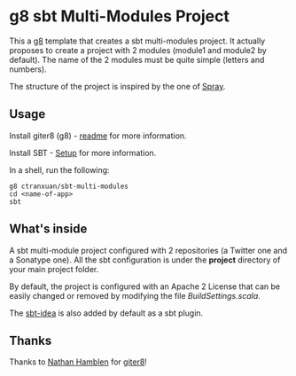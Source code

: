 # g8 sbt Multi-Modules Project


This a [g8](http://github.com/n8han/giter8) template that creates a sbt multi-modules project.
It actually proposes to create a project with 2 modules (module1 and module2 by default). The name of the 2 modules
must be quite simple (letters and numbers).

The structure of the project is inspired by the one of [Spray](https://github.com/spray/spray).


## Usage

Install giter8 (g8) - [readme](http://github.com/n8han/giter8#readme) for more information.

Install SBT - [Setup](http://www.scala-sbt.org/release/docs/Getting-Started/Setup.html) for more information.

In a shell, run the following:

    g8 ctranxuan/sbt-multi-modules
    cd <name-of-app>
    sbt

## What's inside

A sbt multi-module project configured with 2 repositories (a Twitter one and a Sonatype one).
All the sbt configuration is under the **project** directory of your main project folder.

By default, the project is configured with an Apache 2 License that can be easily changed or removed by modifying the file
_BuildSettings.scala_.

The [sbt-idea](https://github.com/mpeltonen/sbt-idea) is also added by default as a sbt plugin.

## Thanks

Thanks to [Nathan Hamblen](https://github.com/n8han) for [giter8](https://github.com/n8han/giter8)!